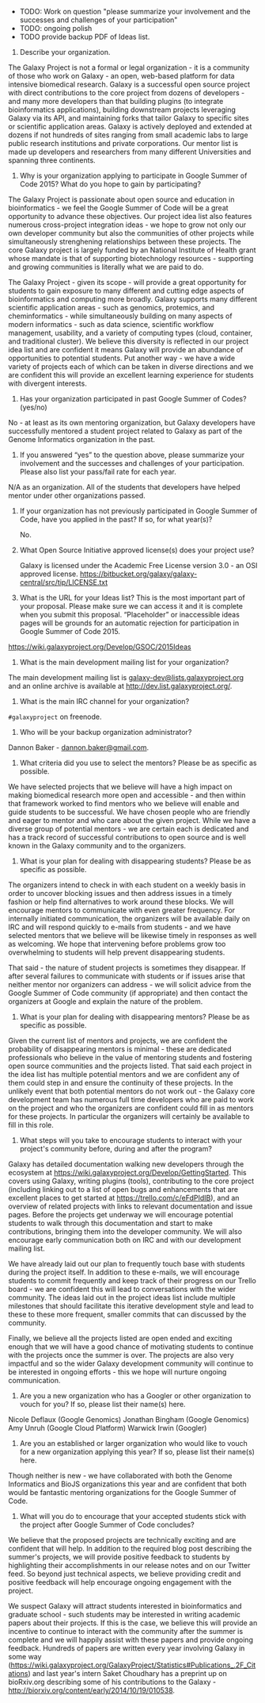 * TODO: Work on question "please summarize your involvement and the successes and challenges of your participation"
* TODO: ongoing polish
* TODO provide backup PDF of Ideas list.

1. Describe your organization.

  The Galaxy Project is not a formal or legal organization - it is a community
  of those who work on Galaxy - an open, web-based platform for data intensive
  biomedical research. Galaxy is a successful open source project with direct
  contributions to the core project from dozens of developers - and many more
  developers than that building plugins (to integrate bioinformatics
  applications), building downstream projects leveraging Galaxy via its API,
  and maintaining forks that tailor Galaxy to specific sites or scientific
  application areas. Galaxy is actively deployed and extended at dozens if not
  hundreds of sites ranging from small academic labs to large public research
  institutions and private corporations. Our mentor list is made up developers
  and researchers from many different Universities and spanning three
  continents.

1. Why is your organization applying to participate in Google Summer of Code
   2015? What do you hope to gain by participating?

  The Galaxy Project is passionate about open source and education in
  bioinformatics - we feel the Google Summer of Code will be a great
  opportunity to advance these objectives. Our project idea list also features
  numerous cross-project integration ideas - we hope to grow not only our own
  developer community but also the communities of other projects while
  simultaneously strenghening relationships between these projects. The core
  Galaxy project is largely funded by an National Institute of Health grant
  whose mandate is that of supporting biotechnology resources - supporting and
  growing communities is literally what we are paid to do.

  The Galaxy Project - given its scope - will provide a great opportunity for
  students to gain exposure to many different and cutting edge aspects of
  bioinformatics and computing more broadly. Galaxy supports many different
  scientific application areas - such as genomics, protemics, and
  cheminformatics - while simultaneously building on many aspects of modern
  informatics - such as data science, scientific workflow management,
  usability, and a variety of computing types (cloud, container, and
  traditional cluster). We believe this diversity is reflected in our project
  idea list and are confident it means Galaxy will provide an abundance of
  opportunities to potential students. Put another way - we have a wide variety
  of projects each of which can be taken in diverse directions and we are
  confident this will provide an excellent learning experience for students
  with divergent interests.


1. Has your organization participated in past Google Summer of Codes? (yes/no)

  No - at least as its own mentoring organization, but Galaxy developers have
  successfully mentored a student project related to Galaxy as part of the
  Genome Informatics organization in the past.

1. If you answered “yes” to the question above, please summarize your
   involvement and the successes and challenges of your participation. Please
   also list your pass/fail rate for each year.

  N/A as an organization.  All of the students that developers have helped
  mentor under other organizations passed.

1. If your organization has not previously participated in Google Summer of
   Code, have you applied in the past? If so, for what year(s)?

   No.

1. What Open Source Initiative approved license(s) does your project use?

   Galaxy is licensed under the Academic Free License version 3.0 - an OSI
   approved license.
   https://bitbucket.org/galaxy/galaxy-central/src/tip/LICENSE.txt

1. What is the URL for your Ideas list? This is the most important part of your
   proposal. Please make sure we can access it and it is complete when you
   submit this proposal. “Placeholder” or inaccessible ideas pages will be
   grounds for an automatic rejection for participation in Google Summer of
   Code 2015.

  https://wiki.galaxyproject.org/Develop/GSOC/2015Ideas

1. What is the main development mailing list for your organization?

  The main development mailing list is galaxy-dev@lists.galaxyproject.org and
  an online archive is available at http://dev.list.galaxyproject.org/.

1. What is the main IRC channel for your organization?

  `#galaxyproject` on freenode.

1. Who will be your backup organization administrator?

  Dannon Baker - dannon.baker@gmail.com.

1. What criteria did you use to select the mentors? Please be as specific as
   possible.

  We have selected projects that we believe will have a high impact on making
  biomedical research more open and accessible - and then within that framework
  worked to find mentors who we believe will enable and guide students to be
  successful. We have chosen people who are friendly and eager to mentor and
  who care about the given project. While we have a diverse group of potential
  mentors - we are certain each is dedicated and has a track record of
  successful contributions to open source and is well known in the Galaxy
  community and to the organizers.

1. What is your plan for dealing with disappearing students? Please be as
   specific as possible.

  The organizers intend to check in with each student on a weekly basis in
  order to uncover blocking issues and then address issues in a timely fashion
  or help find alternatives to work around these blocks. We will encourage
  mentors to communicate with even greater frequency. For internally initiated
  communication, the organizers will be available daily on IRC and will respond
  quickly to e-mails from students - and we have selected mentors that we
  believe will be likewise timely in responses as well as welcoming. We hope
  that intervening before problems grow too overwhelming to students will help
  prevent disappearing students.

  That said - the nature of student projects is sometimes they disappear. If
  after several failures to communicate with students or if issues arise that
  neither mentor nor organizers can address - we will solicit advice from the
  Google Summer of Code community (if appropriate) and then contact the
  organizers at Google and explain the nature of the problem.

1. What is your plan for dealing with disappearing mentors? Please be as
   specific as possible.

  Given the current list of mentors and projects, we are confident the
  probability of disappearing mentors is minimal - these are dedicated
  professionals who believe in the value of mentoring students and fostering
  open source communities and the projects listed. That said each project in
  the idea list has multiple potential mentors and we are confident any of them
  could step in and ensure the continuity of these projects. In the unlikely
  event that both potential mentors do not work out - the Galaxy core
  development team has numerous full time developers who are paid to work on
  the project and who the organizers are confident could fill in as mentors for
  these projects. In particular the organizers will certainly be available to
  fill in this role.

1. What steps will you take to encourage students to interact with your
   project's community before, during and after the program?

  Galaxy has detailed documentation walking new developers through the
  ecosystem at https://wiki.galaxyproject.org/Develop/GettingStarted. This
  covers using Galaxy, writing plugins (tools), contributing to the core
  project (including linking out to a list of open bugs and enhancements that
  are excellent places to get started at https://trello.com/c/eFdPIdIB), and an
  overview of related projects with links to relevant documentation and issue
  pages. Before the projects get underway we will encourage potential students
  to walk through this documentation and start to make contributions, bringing
  them into the developer community. We will also encourage early communication
  both on IRC and with our development mailing list.

  We have already laid out our plan to frequently touch base with students
  during the project itself. In addition to these e-mails, we will encourage
  students to commit frequently and keep track of their progress on our Trello
  board - we are confident this will lead to conversations with the wider
  community. The ideas laid out in the project ideas list include multiple
  milestones that should facilitate this iterative development style and lead
  to these to these more frequent, smaller commits that can discussed by the
  community.

  Finally, we believe all the projects listed are open ended and exciting
  enough that we will have a good chance of motivating students to continue
  with the projects once the summer is over. The projects are also very
  impactful and so the wider Galaxy development community will continue to be
  interested in ongoing efforts - this we hope will nurture ongoing
  communication.

1. Are you a new organization who has a Googler or other organization to vouch
   for you? If so, please list their name(s) here.

  Nicole Deflaux (Google Genomics)
  Jonathan Bingham (Google Genomics)
  Amy Unruh (Google Cloud Platform)
  Warwick Irwin (Googler)

1. Are you an established or larger organization who would like to vouch for a
   new organization applying this year? If so, please list their name(s) here.

  Though neither is new - we have collaborated with both the Genome Informatics
  and BioJS organizations this year and are confident that both would be
  fantastic mentoring organizations for the Google Summer of Code.

1. What will you do to encourage that your accepted students stick with the
   project after Google Summer of Code concludes?

  We believe that the proposed projects are technically exciting and are
  confident that will help. In addition to the required blog post describing
  the summer's projects, we will provide positive feedback to students by
  highlighting their accomplishments in our release notes and on our Twitter
  feed. So beyond just technical aspects, we believe providing credit and
  positive feedback will help encourage ongoing engagement with the project.

  We suspect Galaxy will attract students interested in bioinformatics and
  graduate school - such students may be interested in writing academic papers
  about their projects. If this is the case, we believe this will provide an
  incentive to continue to interact with the community after the summer is
  complete and we will happily assist with these papers and provide ongoing
  feedback. Hundreds of papers are written every year involving Galaxy in some
  way
  (https://wiki.galaxyproject.org/GalaxyProject/Statistics#Publications_.2F_Citations)
  and last year's intern Saket Choudhary has a preprint up on bioRxiv.org
  describing some of his contributions to the Galaxy -
  http://biorxiv.org/content/early/2014/10/19/010538.
